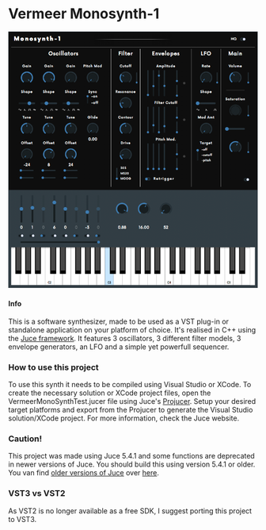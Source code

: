# Vermeer Monosynth-1

![Monosynth](monosynth-card.png)

#### Info
This is a software synthesizer, made to be used as a VST plug-in or standalone application on your platform of choice. It's realised in C++ using the [Juce framework](https://juce.com/). 
It features 3 oscillators, 3 different filter models, 3 envelope generators, an LFO and a simple yet powerfull sequencer.

### How to use this project
To use this synth it needs to be compiled using Visual Studio or XCode. To create the necessary solution or XCode project files, open the VermeerMonoSynthTest.jucer file using Juce's [Projucer](https://shop.juce.com/get-juce). 
Setup your desired target platforms and export from the Projucer to generate the Visual Studio solution/XCode project. For more information, check the Juce website.

### Caution!
This project was made using Juce 5.4.1 and some functions are deprecated in newer versions of Juce. You should build this using version 5.4.1 or older. You van find [older versions of Juce](https://github.com/juce-framework/JUCE/releases) over [here](https://github.com/juce-framework/JUCE/releases).


### VST3 vs VST2
As VST2 is no longer available as a free SDK, I suggest porting this project to VST3. 
